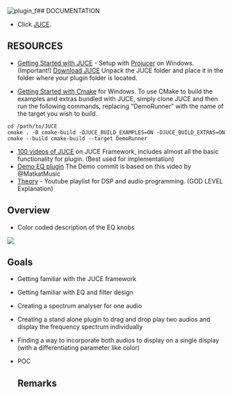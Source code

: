 ![plugin_f](https://github.com/lagooneration/AudioPlugin_EQ/assets/142176950/a4cabb4d-4d2d-45ac-ba41-aa868ff407ef)## DOCUMENTATION

- Click [JUCE](https://juce.com/learn/documentation/).

## RESOURCES

- [Getting Started with JUCE](https://www.youtube.com/watch?v=JHTcLVOcnQ4&t=1410s) - Setup with [Projucer](https://docs.juce.com/master/tutorial_new_projucer_project.html) on Windows. (Important!)
[Download JUCE](https://juce.com/get-juce/) Unpack the JUCE folder and place it in the folder where your plugin folder is located.
  
- [Getting Started with Cmake](https://www.youtube.com/watch?v=Uq7Hwt18s3s&t=198s) for Windows.
To use CMake to build the examples and extras bundled with JUCE, simply clone JUCE and then run the following commands, replacing "DemoRunner" with the name of the target you wish to build.
  
```
cd /path/to/JUCE
cmake . -B cmake-build -DJUCE_BUILD_EXAMPLES=ON -DJUCE_BUILD_EXTRAS=ON
cmake --build cmake-build --target DemoRunner
```

- [100 videos of JUCE](https://www.youtube.com/watch?v=7n16Yw51xkI&list=PLLgJJsrdwhPxa6-02-CeHW8ocwSwl2jnu) on JUCE Framework, includes almost all the basic functionality for plugin. (Best used for implementation)
- [Demo EQ plugin]([https://www.youtube.com/watch?v=i_Iq4_Kd7Rc&t=3906s](https://www.youtube.com/watch?v=ZKmFZpJEZ3k)) The Demo commit is based on this video by @MatkatMusic
- [Theory](https://www.youtube.com/@akashmurthy/playlists) - Youtube playlist for DSP and audio programming. (GOD LEVEL Explanation)  

## Overview
- Color coded description of the EQ knobs
<img  widht="100%" height="auto" src="sources/plugin_f.png">

## Goals
- Getting familiar with the JUCE framework
- Getting familiar with EQ and filter design
- Creating a spectrum analyser for one audio
- Creating a stand alone plugin to drag and drop play two audios and display the frequency spectrum individually
- Finding a way to incorporate both audios to display on a single display (with a differentiating parameter like color)
- POC

  ## Remarks
